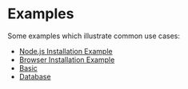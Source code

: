 # Examples

Some examples which illustrate common use cases:

- [Node.js Installation Example](/node.md)
- [Browser Installation Example](/browser.md)
- [Basic](examples/basic.md)
- [Database](examples/database.md)